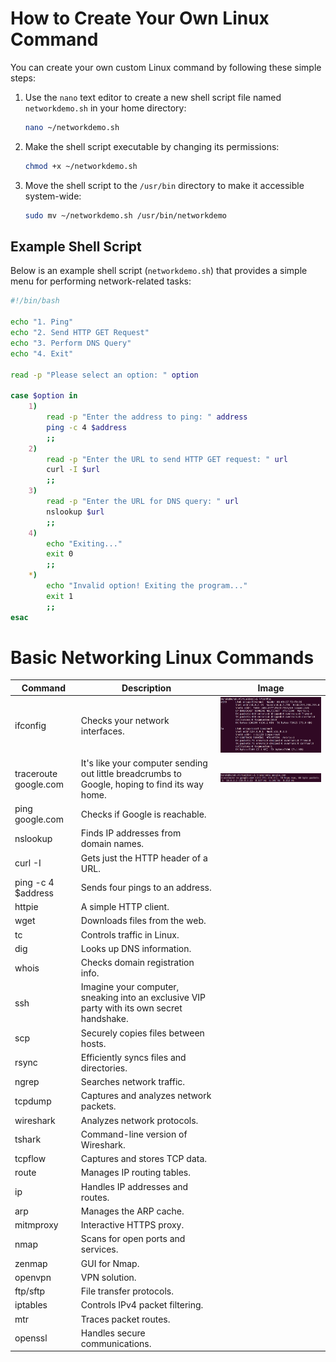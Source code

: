 # How to Create Your Own Linux Command

You can create your own custom Linux command by following these simple steps:

1. Use the `nano` text editor to create a new shell script file named `networkdemo.sh` in your home directory:
    ```bash
    nano ~/networkdemo.sh
    ```

2. Make the shell script executable by changing its permissions:
    ```bash
    chmod +x ~/networkdemo.sh
    ```

3. Move the shell script to the `/usr/bin` directory to make it accessible system-wide:
    ```bash
    sudo mv ~/networkdemo.sh /usr/bin/networkdemo
    ```

## Example Shell Script

Below is an example shell script (`networkdemo.sh`) that provides a simple menu for performing network-related tasks:

```bash
#!/bin/bash

echo "1. Ping"
echo "2. Send HTTP GET Request"
echo "3. Perform DNS Query"
echo "4. Exit"

read -p "Please select an option: " option

case $option in
    1)
        read -p "Enter the address to ping: " address
        ping -c 4 $address
        ;;
    2)
        read -p "Enter the URL to send HTTP GET request: " url
        curl -I $url
        ;;
    3)
        read -p "Enter the URL for DNS query: " url
        nslookup $url
        ;;
    4)
        echo "Exiting..."
        exit 0
        ;;
    *)
        echo "Invalid option! Exiting the program..."
        exit 1
        ;;
esac
```


# Basic Networking Linux Commands
| Command                  | Description                                                 | Image |
|--------------------------|-------------------------------------------------------------|-------|
| ifconfig                 | Checks your network interfaces.                             |  ![Görsel Açıklaması](/images/471_1.jpg)    |
| traceroute google.com    | It's like your computer sending out little breadcrumbs to Google, hoping to find its way home. | ![Görsel Açıklaması](/images/471_2.jpg) |
| ping google.com          | Checks if Google is reachable.                              |
| nslookup                 | Finds IP addresses from domain names.                       |
| curl -I                  | Gets just the HTTP header of a URL.                         |
| ping -c 4 $address       | Sends four pings to an address.                             |
| httpie                   | A simple HTTP client.                                       |
| wget                     | Downloads files from the web.                               |
| tc                       | Controls traffic in Linux.                                  |
| dig            | Looks up DNS information.                                   |
| whois                    | Checks domain registration info.                            |
| ssh                      | Imagine your computer, sneaking into an exclusive VIP party with its own secret handshake. |
| scp                      | Securely copies files between hosts.                        |
| rsync                    | Efficiently syncs files and directories.                    |
| ngrep                    | Searches network traffic.                                   |
| tcpdump                  | Captures and analyzes network packets.                      |
| wireshark                | Analyzes network protocols.                                 |
| tshark                   | Command-line version of Wireshark.                          |
| tcpflow                  | Captures and stores TCP data.                               |
| route                    | Manages IP routing tables.                                  |
| ip                       | Handles IP addresses and routes.                            |
| arp                      | Manages the ARP cache.                                      |
| mitmproxy                | Interactive HTTPS proxy.                                    |
| nmap                     | Scans for open ports and services.                          |
| zenmap                   | GUI for Nmap.                                               |
| openvpn                  | VPN solution.                                               |
| ftp/sftp                 | File transfer protocols.                                    |
| iptables                 | Controls IPv4 packet filtering.                             |
| mtr           | Traces packet routes.                                       |
| openssl                  | Handles secure communications.                              |



